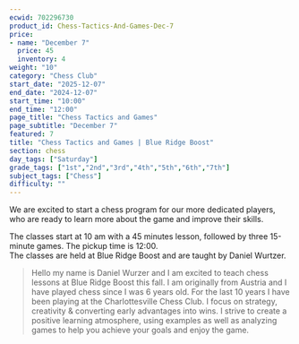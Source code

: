 ```yaml
---
ecwid: 702296730
product_id: Chess-Tactics-And-Games-Dec-7
price:
- name: "December 7"
  price: 45
  inventory: 4
weight: "10"
category: "Chess Club"
start_date: "2025-12-07"
end_date: "2024-12-07"
start_time: "10:00"
end_time: "12:00"
page_title: "Chess Tactics and Games"
page_subtitle: "December 7"
featured: 7
title: "Chess Tactics and Games | Blue Ridge Boost"
section: chess
day_tags: ["Saturday"]
grade_tags: ["1st","2nd","3rd","4th","5th","6th","7th"]
subject_tags: ["Chess"]
difficulty: ""
---
```

<p>We are excited to start a chess program for our more dedicated players, who are ready to learn more about the game and improve their skills.</p><p>The classes start at 10 am with a 45 minutes lesson, followed by three 15-minute games. The pickup time is 12:00.<br>The classes are held at Blue Ridge Boost and are taught by Daniel Wurtzer.<br></p><blockquote>Hello my name is Daniel Wurzer and I am excited to teach chess lessons at Blue Ridge Boost this fall. I am originally from Austria and I have played chess since I was 6 years old. For the last 10 years I have been playing at the Charlottesville Chess Club. I focus on strategy, creativity & converting early advantages into wins. I strive to create a positive learning atmosphere, using examples as well as analyzing games to help you achieve your goals and enjoy the game.</blockquote>
